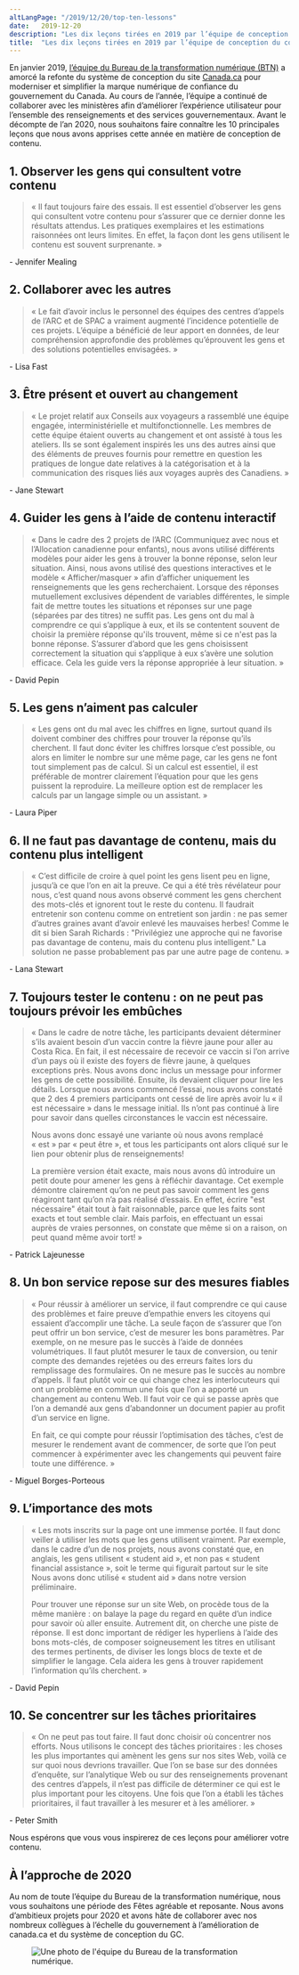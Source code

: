 ```yaml
---
altLangPage: "/2019/12/20/top-ten-lessons"
date:   2019-12-20
description: "Les dix leçons tirées en 2019 par l’équipe de conception du contenu du site Canada.ca."
title:  "Les dix leçons tirées en 2019 par l’équipe de conception du contenu du site Canada.ca"
---
```


En janvier 2019, [l’équipe du Bureau de la transformation numérique (BTN)](https://www.canada.ca/fr/gouvernement/a-propos/a-propos-bureau-transformation-numerique.html) a amorcé la refonte du système de conception du site [Canada.ca](https://www.canada.ca/fr/gouvernement/a-propos/systeme-conception.html) pour moderniser et simplifier la marque numérique de confiance du gouvernement du Canada. Au cours de l’année, l’équipe a continué de collaborer avec les ministères afin d’améliorer l’expérience utilisateur pour l’ensemble des renseignements et des services gouvernementaux. Avant le décompte de l’an 2020, nous souhaitons faire connaître les 10 principales leçons que nous avons apprises cette année en matière de conception de contenu.

## 1. Observer les gens qui consultent votre contenu

<blockquote>
  <p>«&nbsp;Il faut toujours faire des essais. Il est essentiel d’observer les gens qui consultent votre contenu pour s’assurer que ce dernier donne les résultats attendus. Les pratiques exemplaires et les estimations raisonnées ont leurs limites. En effet, la façon dont les gens utilisent le contenu est souvent surprenante.&nbsp;» </p>
</blockquote>
<p>- Jennifer Mealing</p>

## 2. Collaborer avec les autres

<blockquote>
  <p>«&nbsp;Le fait d’avoir inclus le personnel des équipes des centres d’appels de l’ARC et de SPAC a vraiment augmenté l’incidence potentielle de ces projets. L’équipe a bénéficié de leur apport en données, de leur compréhension approfondie des problèmes qu’éprouvent les gens et des solutions potentielles envisagées.&nbsp;»</p>
</blockquote>
<p>- Lisa Fast</p>

## 3. Être présent et ouvert au changement

<blockquote>
  <p>«&nbsp;Le projet relatif aux Conseils aux voyageurs a rassemblé une équipe engagée, interministérielle et multifonctionnelle. Les membres de cette équipe étaient ouverts au changement et ont assisté à tous les ateliers. Ils se sont également inspirés les uns des autres ainsi que des éléments de preuves fournis pour remettre en question les pratiques de longue date relatives à la catégorisation et à la communication des risques liés aux voyages auprès des Canadiens.&nbsp;»</p>
</blockquote>
<p>- Jane Stewart</p>

## 4.  Guider les gens à l’aide de contenu interactif

<blockquote>
  <p>«&nbsp;Dans le cadre des 2 projets de l’ARC (Communiquez avec nous et l’Allocation canadienne pour enfants), nous avons utilisé différents modèles pour aider les gens à trouver la bonne réponse, selon leur situation. Ainsi, nous avons utilisé des questions interactives et le modèle «&nbsp;Afficher/masquer&nbsp;» afin d’afficher uniquement les renseignements que les gens recherchaient. Lorsque des réponses mutuellement exclusives dépendent de variables différentes, le simple fait de mettre toutes les situations et réponses sur une page (séparées par des titres) ne suffit pas. Les gens ont du mal à comprendre ce qui s’applique à eux, et ils se contentent souvent de choisir la première réponse qu'ils trouvent, même si ce n'est pas la bonne réponse. S’assurer d’abord que les gens choisissent correctement la situation qui s’applique à eux s’avère une solution efficace. Cela les guide vers la réponse appropriée à leur situation.&nbsp;»</p>
</blockquote>
<p>- David Pepin</p>

## 5. Les gens n’aiment pas calculer

<blockquote>
  <p>«&nbsp;Les gens ont du mal avec les chiffres en ligne, surtout quand ils doivent combiner des chiffres pour trouver la réponse qu’ils cherchent. Il faut donc éviter les chiffres lorsque c’est possible, ou alors en limiter le nombre sur une même page, car les gens ne font tout simplement pas de calcul. Si un calcul est essentiel, il est préférable de montrer clairement l’équation pour que les gens puissent la reproduire. La meilleure option est de remplacer les calculs par un langage simple ou un assistant.&nbsp;»</p>
</blockquote>
<p>- Laura Piper</p>

## 6. Il ne faut pas davantage de contenu, mais du contenu plus intelligent

<blockquote>
  <p>«&nbsp;C’est difficile de croire à quel point les gens lisent peu en ligne, jusqu’à ce que l’on en ait la preuve. Ce qui a été très révélateur pour nous, c’est quand nous avons observé comment les gens cherchent des mots-clés et ignorent tout le reste du contenu. Il faudrait entretenir son contenu comme on entretient son jardin&nbsp;: ne pas semer d’autres graines avant d’avoir enlevé les mauvaises herbes! Comme le dit si bien Sarah Richards&nbsp;: "Privilégiez une approche qui ne favorise pas davantage de contenu, mais du contenu plus intelligent." La solution ne passe probablement pas par une autre page de contenu.&nbsp;»</p>
</blockquote>
<p>- Lana Stewart</p>

## 7. Toujours tester le contenu&nbsp;: on ne peut pas toujours prévoir les embûches

<blockquote>
  <p>«&nbsp;Dans le cadre de notre tâche, les participants devaient déterminer s’ils avaient besoin d’un vaccin contre la fièvre jaune pour aller au Costa Rica. En fait, il est nécessaire de recevoir ce vaccin si l’on arrive d’un pays où il existe des foyers de fièvre jaune, à quelques exceptions près. Nous avons donc inclus un message pour informer les gens de cette possibilité. Ensuite, ils devaient cliquer pour lire les détails.
Lorsque nous avons commencé l’essai, nous avons constaté que 2 des 4 premiers participants ont cessé de lire après avoir lu «&nbsp;il est nécessaire&nbsp;» dans le message initial. Ils n’ont pas continué à lire pour savoir dans quelles circonstances le vaccin est nécessaire.</p>
  <p>
Nous avons donc essayé une variante où nous avons remplacé «&nbsp;est&nbsp;» par «&nbsp;peut être&nbsp;», et tous les participants ont alors cliqué sur le lien pour obtenir plus de renseignements!</p>
  <p>
La première version était exacte, mais nous avons dû introduire un petit doute pour amener les gens à réfléchir davantage. Cet exemple démontre clairement qu’on ne peut pas savoir comment les gens réagiront tant qu’on n’a pas réalisé d’essais. En effet, écrire "est nécessaire" était tout à fait raisonnable, parce que les faits sont exacts et tout semble clair. Mais parfois, en effectuant un essai auprès de vraies personnes, on constate que même si on a raison, on peut quand même avoir tort!&nbsp;»</p>
</blockquote>
<p>- Patrick Lajeunesse</p>

## 8. Un bon service repose sur des mesures fiables

<blockquote>
  <p>«&nbsp;Pour réussir à améliorer un service, il faut comprendre ce qui cause des problèmes et faire preuve d’empathie envers les citoyens qui essaient d’accomplir une tâche.
La seule façon de s’assurer que l’on peut offrir un bon service, c’est de mesurer les bons paramètres.
Par exemple, on ne mesure pas le succès à l’aide de données volumétriques. Il faut plutôt mesurer le taux de conversion, ou tenir compte des demandes rejetées ou des erreurs faites lors du remplissage des formulaires. On ne mesure pas le succès au nombre d’appels. Il faut plutôt voir ce qui change chez les interlocuteurs qui ont un problème en commun une fois que l’on a apporté un changement au contenu Web. Il faut voir ce qui se passe après que l’on a demandé aux gens d’abandonner un document papier au profit d’un service en ligne.</p>
  <p>En fait, ce qui compte pour réussir l’optimisation des tâches, c’est de mesurer le rendement avant de commencer, de sorte que l’on peut commencer à expérimenter avec les changements qui peuvent faire toute une différence.&nbsp;»</p>
</blockquote>
<p>- Miguel Borges-Porteous</p>

## 9. L’importance des mots

<blockquote>
  <p>«&nbsp;Les mots inscrits sur la page ont une immense portée. Il faut donc veiller à utiliser les mots que les gens utilisent vraiment. Par exemple, dans le cadre d’un de nos projets, nous avons constaté que, en anglais, les gens utilisent «&nbsp;student aid&nbsp;», et non pas «&nbsp;student financial assistance&nbsp;», soit le terme qui figurait partout sur le site Nous avons donc utilisé «&nbsp;student aid&nbsp;» dans notre version préliminaire.<p>
  <p>Pour trouver une réponse sur un site Web, on procède tous de la même manière&nbsp;: on balaye la page du regard en quête d’un indice pour savoir où aller ensuite. Autrement dit, on cherche une piste de réponse. Il est donc important de rédiger les hyperliens à l’aide des bons mots-clés, de composer soigneusement les titres en utilisant des termes pertinents, de diviser les longs blocs de texte et de simplifier le langage. Cela aidera les gens à trouver rapidement l’information qu’ils cherchent.&nbsp;»</p>
</blockquote>
<p>- David Pepin</p>

## 10. Se concentrer sur les tâches prioritaires

<blockquote>
  <p>«&nbsp;On ne peut pas tout faire. Il faut donc choisir où concentrer nos efforts. Nous utilisons le concept des tâches prioritaires&nbsp;:&nbsp;les choses les plus importantes qui amènent les gens sur nos sites Web, voilà ce sur quoi nous devrions travailler. Que l’on se base sur des données d’enquête, sur l’analytique Web ou sur des renseignements provenant des centres d’appels, il n’est pas difficile de déterminer ce qui est le plus important pour les citoyens. Une fois que l’on a établi les tâches prioritaires, il faut travailler à les mesurer et à les améliorer.&nbsp;»</p>
</blockquote>
<p>- Peter Smith</p>

Nous espérons que vous vous inspirerez de ces leçons pour améliorer votre contenu.

## À l’approche de 2020

Au nom de toute l’équipe du Bureau de la transformation numérique, nous vous souhaitons une période des Fêtes agréable et reposante. Nous avons d’ambitieux projets pour 2020 et avons hâte de collaborer avec nos nombreux collègues à l’échelle du gouvernement à l’amélioration de canada.ca et du système de conception du GC.

<figure>
  <img class="img-responsive border" alt="Une photo de l'équipe du Bureau de la transformation numérique." src="/images/equipe-BTN-2019.jpg">
</figure>

